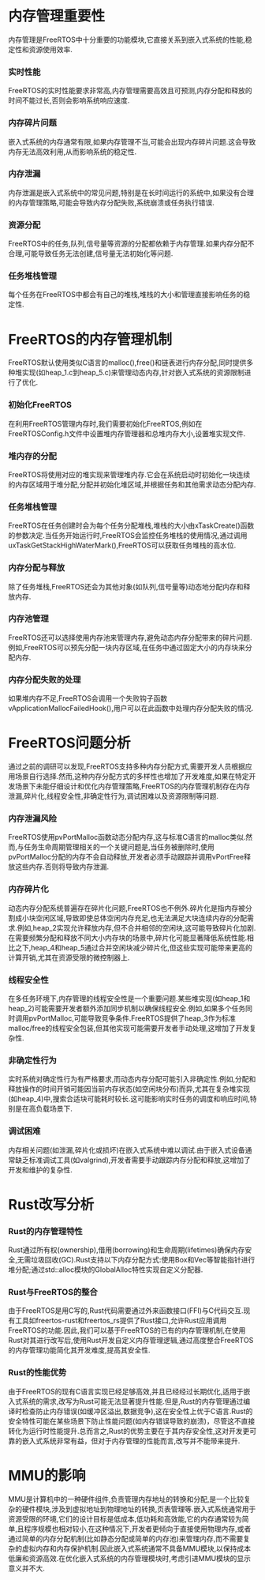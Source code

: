 # 内存管理重要性
内存管理是FreeRTOS中十分重要的功能模块,它直接关系到嵌入式系统的性能,稳定性和资源使用效率.
### 实时性能
FreeRTOS的实时性能要求非常高,内存管理需要高效且可预测,内存分配和释放的时间不能过长,否则会影响系统响应速度.
### 内存碎片问题
嵌入式系统的内存通常有限,如果内存管理不当,可能会出现内存碎片问题.这会导致内存无法高效利用,从而影响系统的稳定性.
### 内存泄漏
内存泄漏是嵌入式系统中的常见问题,特别是在长时间运行的系统中,如果没有合理的内存管理策略,可能会导致内存分配失败,系统崩溃或任务执行错误.
### 资源分配
FreeRTOS中的任务,队列,信号量等资源的分配都依赖于内存管理.如果内存分配不合理,可能导致任务无法创建,信号量无法初始化等问题.
### 任务堆栈管理
每个任务在FreeRTOS中都会有自己的堆栈,堆栈的大小和管理直接影响任务的稳定性.
# FreeRTOS的内存管理机制
FreeRTOS默认使用类似C语言的malloc(),free()和链表进行内存分配,同时提供多种堆实现(如heap_1.c到heap_5.c)来管理动态内存,针对嵌入式系统的资源限制进行了优化.
### 初始化FreeRTOS
在利用FreeRTOS管理内存时,我们需要初始化FreeRTOS,例如在FreeRTOSConfig.h文件中设置堆内存管理器和总堆内存大小,设置堆实现文件.
### 堆内存的分配
FreeRTOS将使用对应的堆实现来管理堆内存.它会在系统启动时初始化一块连续的内存区域用于堆分配,分配并初始化堆区域,并根据任务和其他需求动态分配内存.
### 任务堆栈管理
FreeRTOS在任务创建时会为每个任务分配堆栈,堆栈的大小由xTaskCreate()函数的参数决定.当任务开始运行时,FreeRTOS会监控任务堆栈的使用情况,通过调用uxTaskGetStackHighWaterMark(),FreeRTOS可以获取任务堆栈的高水位.
### 内存分配与释放
除了任务堆栈,FreeRTOS还会为其他对象(如队列,信号量等)动态地分配内存和释放内存.
### 内存池管理
FreeRTOS还可以选择使用内存池来管理内存,避免动态内存分配带来的碎片问题.例如,FreeRTOS可以预先分配一块内存区域,在任务中通过固定大小的内存块来分配内存.
### 内存分配失败的处理
如果堆内存不足,FreeRTOS会调用一个失败钩子函数vApplicationMallocFailedHook(),用户可以在此函数中处理内存分配失败的情况.
# FreeRTOS问题分析
通过之前的调研可以发现,FreeRTOS支持多种内存分配方式,需要开发人员根据应用场景自行选择.然而,这种内存分配方式的多样性也增加了开发难度,如果在特定开发场景下未能仔细设计和优化内存管理策略,FreeRTOS的内存管理机制存在内存泄漏,碎片化,线程安全性,非确定性行为,调试困难以及资源限制等问题.
### 内存泄漏风险
FreeRTOS使用pvPortMalloc函数动态分配内存,这与标准C语言的malloc类似.然而,与任务生命周期管理相关的一个关键问题是,当任务被删除时,使用pvPortMalloc分配的内存不会自动释放,开发者必须手动跟踪并调用vPortFree释放这些内存.否则将导致内存泄漏.
### 内存碎片化
动态内存分配系统普遍存在碎片化问题,FreeRTOS也不例外.碎片化是指内存被分割成小块空闲区域,导致即使总体空闲内存充足,也无法满足大块连续内存的分配需求.例如,heap_2实现允许释放内存,但不合并相邻的空闲块,这可能导致碎片化加剧.在需要频繁分配和释放不同大小内存块的场景中,碎片化可能显著降低系统性能.相比之下,heap_4和heap_5通过合并空闲块减少碎片化,但这些实现可能带来更高的计算开销,尤其在资源受限的微控制器上.
### 线程安全性
在多任务环境下,内存管理的线程安全性是一个重要问题.某些堆实现(如heap_1和heap_2)可能需要开发者额外添加同步机制以确保线程安全.例如,如果多个任务同时调用pvPortMalloc,可能导致竞争条件.FreeRTOS提供了heap_3作为标准malloc/free的线程安全包装,但其他实现可能需要开发者手动处理,这增加了开发复杂性.
### 非确定性行为
实时系统对确定性行为有严格要求,而动态内存分配可能引入非确定性.例如,分配和释放操作的时间开销可能因当前内存状态(如空闲块分布)而异,尤其在复杂堆实现(如heap_4)中,搜索合适块可能耗时较长.这可能影响实时任务的调度和响应时间,特别是在高负载场景下.
### 调试困难
内存相关问题(如泄漏,碎片化或损坏)在嵌入式系统中难以调试.由于嵌入式设备通常缺乏标准调试工具(如valgrind),开发者需要手动跟踪内存分配和释放,这增加了开发和维护的复杂性.
# Rust改写分析
### Rust的内存管理特性
Rust通过所有权(ownership),借用(borrowing)和生命周期(lifetimes)确保内存安全,无需垃圾回收(GC).Rust支持以下内存分配方式:使用Box<T>和Vec<T>等智能指针进行堆分配;通过std::alloc模块的GlobalAlloc特性实现自定义分配器.
### Rust与FreeRTOS的整合
由于FreeRTOS是用C写的,Rust代码需要通过外来函数接口(FFI)与C代码交互.现有工具如freertos-rust和freertos_rs提供了Rust接口,允许Rust应用调用FreeRTOS的功能.因此,我们可以基于FreeRTOS的已有的内存管理机制,在使用Rust对其进行改写后,使用Rust开发自定义内存管理逻辑,通过高度整合FreeRTOS的内存管理功能简化其开发难度,提高其安全性.
### Rust的性能优势
由于FreeRTOS的现有C语言实现已经足够高效,并且已经经过长期优化,适用于嵌入式系统的需求,改写为Rust可能无法显著提升性能.但是,Rust的内存管理通过编译时检查防止内存错误(如缓冲区溢出,数据竞争),这在安全性上优于C语言.Rust的安全特性可能在某些场景下防止性能问题(如内存错误导致的崩溃)，尽管这不直接转化为运行时性能提升.总而言之,Rust的优势主要在于其内存安全性,这对开发更可靠的嵌入式系统非常有益，但对于内存管理的性能而言,改写并不能带来提升.
# MMU的影响
MMU是计算机中的一种硬件组件,负责管理内存地址的转换和分配,是一个比较复杂的硬件模块,涉及到虚拟地址到物理地址的转换,页表管理等.嵌入式系统通常用于资源受限的环境,它们的设计目标是低成本,低功耗和高效能,它的内存通常较为简单,且程序规模也相对较小,在这种情况下,开发者更倾向于直接使用物理内存,或者通过简单的内存分配机制(比如静态分配或简单的内存池)来管理内存,而不需要复杂的虚拟内存和内存保护机制.因此嵌入式系统通常不具备MMU模块,以保持成本低廉和资源高效.在优化嵌入式系统的内存管理模块时,考虑引进MMU模块的显示意义并不大.
